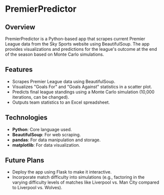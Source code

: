# PremierPredictor

## Overview  
PremierPredictor is a Python-based app that scrapes current Premier League data from the Sky Sports website using BeautifulSoup. The app provides visualizations and predictions for the league's outcome at the end of the season based on Monte Carlo simulations.  

## Features  
- Scrapes Premier League data using BeautifulSoup.  
- Visualizes "Goals For" and "Goals Against" statistics in a scatter plot.  
- Predicts final league standings using a Monte Carlo simulation (10,000 iterations, can be changed).  
- Outputs team statistics to an Excel spreadsheet.  

## Technologies  
- **Python**: Core language used.  
- **BeautifulSoup**: For web scraping.  
- **pandas**: For data manipulation and storage.  
- **matplotlib**: For data visualization.  

## Future Plans  
- Deploy the app using Flask to make it interactive.  
- Incorporate match difficulty into simulations (e.g., factoring in the varying difficulty levels of matches like Liverpool vs. Man City compared to Liverpool vs. Wolves).  
